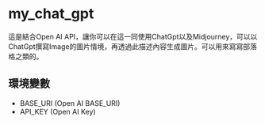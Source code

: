 # my_chat_gpt
這是結合Open AI API，讓你可以在這一同使用ChatGpt以及Midjourney，可以以ChatGpt撰寫Image的圖片情境，再透過此描述內容生成圖片。可以用來寫寫部落格之類的。

## 環境變數
* BASE_URI (Open AI BASE_URI)
* API_KEY (Open AI Key)
